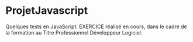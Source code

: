 ProjetJavascript
================

Quelques tests en JavaScript.
EXERCICE réalisé en cours, dans le cadre de la formation
au Titre Professionnel Développeur Logiciel.

